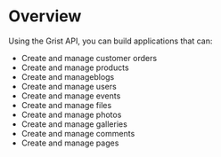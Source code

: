 # Overview

Using the Grist API, you can build applications that can:

- Create and manage customer orders
- Create and manage products
- Create and manageblogs
- Create and manage users
- Create and manage events
- Create and manage files
- Create and manage photos
- Create and manage galleries
- Create and manage comments
- Create and manage pages
